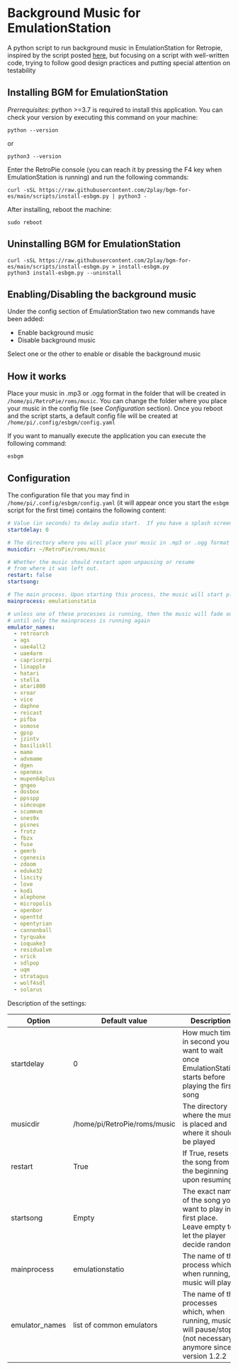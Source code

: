 # Background Music for EmulationStation

A python script to run background music in EmulationStation for Retropie,
inspired by the script posted [here](https://retropie.org.uk/forum/topic/347/background-music-continued-from-help-support),
but focusing on a script with well-written code, trying to follow good design practices
and putting special attention on testability

## Installing BGM for EmulationStation

_Prerrequisites_: python >=3.7 is required to install this application. You can check your version
by executing this command on your machine:

```
python --version
```

or

```
python3 --version
```

Enter the RetroPie console (you can reach it by pressing the F4 key when EmulationStation
is running) and run the following commands:

```
curl -sSL https://raw.githubusercontent.com/2play/bgm-for-es/main/scripts/install-esbgm.py | python3 -
```

After installing, reboot the machine:

```
sudo reboot
```

## Uninstalling BGM for EmulationStation

```
curl -sSL https://raw.githubusercontent.com/2play/bgm-for-es/main/scripts/install-esbgm.py > install-esbgm.py
python3 install-esbgm.py --uninstall
```

## Enabling/Disabling the background music

Under the config section of EmulationStation two new commands have been added:

- Enable background music
- Disable background music

Select one or the other to enable or disable the background music

## How it works

Place your music in .mp3 or .ogg format in the folder that will be created in `/home/pi/RetroPie/roms/music`.
You can change the folder where you place your music in the config file (see _Configuration_ section).
Once you reboot and the script
starts, a default config file will be created at `/home/pi/.config/esbgm/config.yaml`

If you want to manually execute the application you can execute the following command:

```
esbgm
```

## Configuration

The configuration file that you may find in `/home/pi/.config/esbgm/config.yaml` (it will appear
once you start the `esbgm` script for the first time) contains the following content:

```yaml
# Value (in seconds) to delay audio start.  If you have a splash screen with audio and the script is playing music over the top of it, increase this value to delay the script from starting.
startdelay: 0

# The directory where you will place your music in .mp3 or .ogg format
musicdir: ~/RetroPie/roms/music

# Whether the music should restart upon unpausing or resume
# from where it was left out.
restart: false
startsong:

# The main process. Upon starting this process, the music will start playing...
mainprocess: emulationstatio

# unless one of these processes is running, then the music will fade out
# until only the mainprocess is running again
emulator_names:
  - retroarch
  - ags
  - uae4all2
  - uae4arm
  - capricerpi
  - linapple
  - hatari
  - stella
  - atari800
  - xroar
  - vice
  - daphne
  - reicast
  - pifba
  - osmose
  - gpsp
  - jzintv
  - basiliskll
  - mame
  - advmame
  - dgen
  - openmsx
  - mupen64plus
  - gngeo
  - dosbox
  - ppsspp
  - simcoupe
  - scummvm
  - snes9x
  - pisnes
  - frotz
  - fbzx
  - fuse
  - gemrb
  - cgenesis
  - zdoom
  - eduke32
  - lincity
  - love
  - kodi
  - alephone
  - micropolis
  - openbor
  - openttd
  - opentyrian
  - cannonball
  - tyrquake
  - ioquake3
  - residualvm
  - xrick
  - sdlpop
  - uqm
  - stratagus
  - wolf4sdl
  - solarus
```

Description of the settings:

| Option         | Default value            | Description                                                                                                     |
| -------------- | ------------------------ | --------------------------------------------------------------------------------------------------------------- |
| startdelay     | 0                        | How much time in second you want to wait once EmulationStation starts before playing the first song             |
| musicdir       | /home/pi/RetroPie/roms/music  | The directory where the music is placed and where it should be played                                           |
| restart        | True                     | If True, resets the song from the beginning upon resuming                                                       |
| startsong      | Empty                    | The exact name of the song you want to play in first place. Leave empty to let the player decide randomly       |
| mainprocess    | emulationstatio          | The name of the process which, when running, music will play                                                    |
| emulator_names | list of common emulators | The name of the processes which, when running, music will pause/stop (not necessary anymore since version 1.2.2 |
